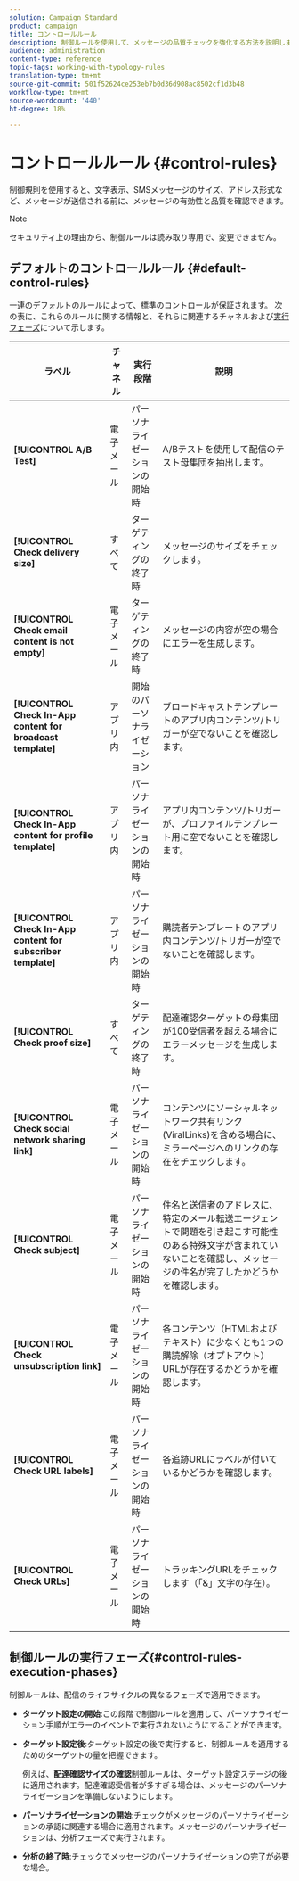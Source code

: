 ```yaml
---
solution: Campaign Standard
product: campaign
title: コントロールルール
description: 制御ルールを使用して、メッセージの品質チェックを強化する方法を説明します。
audience: administration
content-type: reference
topic-tags: working-with-typology-rules
translation-type: tm+mt
source-git-commit: 501f52624ce253eb7b0d36d908ac8502cf1d3b48
workflow-type: tm+mt
source-wordcount: '440'
ht-degree: 18%

---
```



# コントロールルール {#control-rules}

制御規則を使用すると、文字表示、SMSメッセージのサイズ、アドレス形式など、メッセージが送信される前に、メッセージの有効性と品質を確認できます。

>[!NOTE]
>
>セキュリティ上の理由から、制御ルールは読み取り専用で、変更できません。

## デフォルトのコントロールルール {#default-control-rules}

一連のデフォルトのルールによって、標準のコントロールが保証されます。 次の表に、これらのルールに関する情報と、それらに関連するチャネルおよび[実行フェーズ](#control-rules-execution-phases)について示します。

| ラベル | チャネル | 実行段階 | 説明 |
---------|----------|---------|---------
| **[!UICONTROL A/B Test]** | 電子メール | パーソナライゼーションの開始時 | A/Bテストを使用して配信のテスト母集団を抽出します。 |
| **[!UICONTROL Check delivery size]** | すべて | ターゲティングの終了時 | メッセージのサイズをチェックします。 |
| **[!UICONTROL Check email content is not empty]** | 電子メール | ターゲティングの終了時 | メッセージの内容が空の場合にエラーを生成します。 |
| **[!UICONTROL Check In-App content for broadcast template]** | アプリ内 | 開始のパーソナライゼーション | ブロードキャストテンプレートのアプリ内コンテンツ/トリガーが空でないことを確認します。 |
| **[!UICONTROL Check In-App content for profile template]** | アプリ内 | パーソナライゼーションの開始時 | アプリ内コンテンツ/トリガーが、プロファイルテンプレート用に空でないことを確認します。 |
| **[!UICONTROL Check In-App content for subscriber template]** | アプリ内 | パーソナライゼーションの開始時 | 購読者テンプレートのアプリ内コンテンツ/トリガーが空でないことを確認します。 |
| **[!UICONTROL Check proof size]** | すべて | ターゲティングの終了時 | 配達確認ターゲットの母集団が100受信者を超える場合にエラーメッセージを生成します。 |
| **[!UICONTROL Check social network sharing link]** | 電子メール | パーソナライゼーションの開始時 | コンテンツにソーシャルネットワーク共有リンク(ViralLinks)を含める場合に、ミラーページへのリンクの存在をチェックします。 |
| **[!UICONTROL Check subject]** | 電子メール | パーソナライゼーションの開始時 | 件名と送信者のアドレスに、特定のメール転送エージェントで問題を引き起こす可能性のある特殊文字が含まれていないことを確認し、メッセージの件名が完了したかどうかを確認します。 |
| **[!UICONTROL Check unsubscription link]** | 電子メール | パーソナライゼーションの開始時 | 各コンテンツ（HTMLおよびテキスト）に少なくとも1つの購読解除（オプトアウト）URLが存在するかどうかを確認します。 |
| **[!UICONTROL Check URL labels]** | 電子メール | パーソナライゼーションの開始時 | 各追跡URLにラベルが付いているかどうかを確認します。 |
| **[!UICONTROL Check URLs]** | 電子メール | パーソナライゼーションの開始時 | トラッキングURLをチェックします（「&amp;」文字の存在）。 |

## 制御ルールの実行フェーズ{#control-rules-execution-phases}

制御ルールは、配信のライフサイクルの異なるフェーズで適用できます。

* **ターゲット設定の開始**:この段階で制御ルールを適用して、パーソナライゼーション手順がエラーのイベントで実行されないようにすることができます。

* **ターゲット設定後**:ターゲット設定の後で実行すると、制御ルールを適用するためのターゲットの量を把握できます。

   例えば、**配達確認サイズの確認**&#x200B;制御ルールは、ターゲット設定ステージの後に適用されます。配達確認受信者が多すぎる場合は、メッセージのパーソナライゼーションを準備しないようにします。

* **パーソナライゼーションの開始**:チェックがメッセージのパーソナライゼーションの承認に関連する場合に適用されます。メッセージのパーソナライゼーションは、分析フェーズで実行されます。

* **分析の終了時**:チェックでメッセージのパーソナライゼーションの完了が必要な場合。
